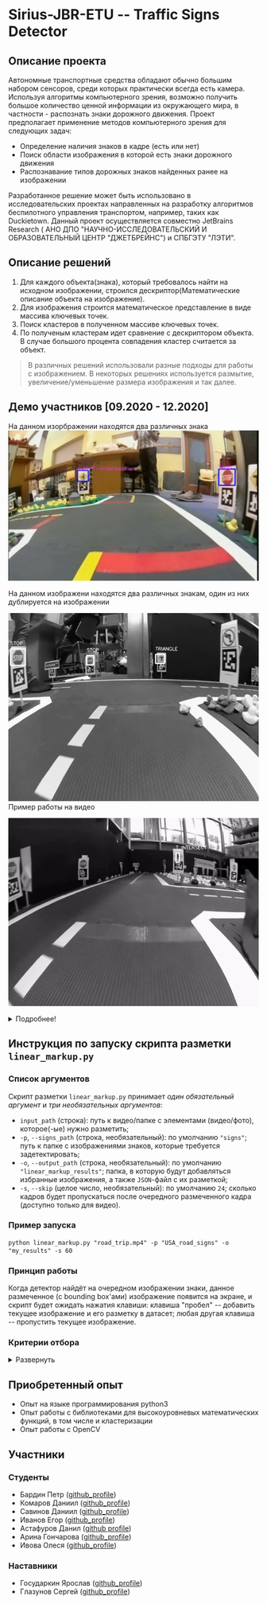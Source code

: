 # Sirius-JBR-ETU -- Traffic Signs Detector

## Описание проекта
Автономные транспортные средства обладают обычно большим набором сенсоров, среди которых практически всегда есть камера. Используя алгоритмы компьютерного зрения, возможно получить большое количество ценной информации из окружающего мира, в частности - распознать знаки дорожного движения. Проект предполагает применение методов компьютерного зрения для следующих задач:
* Определение наличия знаков в кадре (есть или нет) 
* Поиск области изображения в которой есть знаки дорожного движения 
* Распознавание типов дорожных знаков найденных ранее на изображении 
  
Разработанное решение может быть использовано в исследовательских проектах направленных на разработку алгоритмов беспилотного управления транспортом, например, таких как Duckietown. Данный проект осуществляется совместно JetBrains Research ( АНО ДПО "НАУЧНО-ИССЛЕДОВАТЕЛЬСКИЙ И ОБРАЗОВАТЕЛЬНЫЙ ЦЕНТР "ДЖЕТБРЕЙНС") и СПБГЭТУ "ЛЭТИ".

## Описание решений 

1. Для каждого объекта(знака), который требовалось найти на исходном изображении, строился дескриптор(Математические описание объекта на изображение).
2. Для изображения строится математическое представление в виде массива ключевых точек.
3. Поиск кластеров в полученном массиве ключевых точек.
4. По полученым кластерам идет сравнение с дескриптором объекта. В случае большого процента совпадения кластер считается за объект.

> В различных решений использовали разные подходы для работы с изображением. В некоторых решениях используется размытие, увеличение/уменьшение размера изображения и так далее.

## Демо участников [09.2020 - 12.2020]

На данном изорбражении находятся два различных знака
![](https://github.com/OSLL/sirius-cv/blob/master/docs/demo1.jpg?raw=true)

На данном изображени находятся два различных знакам, один из них дублируется на изображении

![](https://github.com/OSLL/sirius-cv/blob/25e83bb99a665aa4c1ce18e29047862eb230b0cf/Daniil_Komarov/demo.png?raw=true)
<br>
Пример работы на видео
<br>

![](./docs/demo_gif2.gif)

<details>
  <summary>Подробнее!</summary>
<br>

![](./docs/demo_gif1.gif)
<br>
![](./docs/demo_gif3.gif)
</details>

## Инструкция по запуску скрипта разметки `linear_markup.py`
### Список аргументов
Скрипт разметки `linear_markup.py` принимает *один обязательный аргумент* и *три необязательных аргументов*:
* `input_path` (строка): путь к видео/папке с элементами (видео/фото), которое(-ые) нужно разметить;
* `-p`, `--signs_path` (строка, необязательный): по умолчанию `"signs"`; путь к папке с изображениями знаков, которые требуется задетектировать;
* `-o`, `--output_path` (строка, необязательный): по умолчанию `"linear_markup_results"`; папка, в которую будут добавляться избранные изображения, а также `JSON`-файл с их разметкой;
* `-s`, `--skip` (целое число, необязательный): по умолчанию `24`; сколько кадров будет пропускаться после очередного размеченного кадра (доступно только для видео).

### Пример запуска
```Shell
python linear_markup.py "road_trip.mp4" -p "USA_road_signs" -o "my_results" -s 60
```

### Принцип работы
Когда детектор найдёт на очередном изображении знаки, данное размеченное (с bounding box'ами) изображение появится на экране, и скрипт будет ожидать нажатия клавиши: клавиша "пробел" -- добавить текущее изображение и его разметку в датасет; любая другая клавиша -- пропустить текущее изображение.

### Критерии отбора
<details>
<summary>Развернуть</summary>

#### ***Плохие изображения***:

##### Знак размечен не полностью (*светофор*), вокруг знака размечено слишком много свободного пространства (*развилка*), тип знак размечен неверно (*развилка*):

![](./docs/bad_markup_results/1.png)

##### Знак размечен не полностью (*светофор*):

![](./docs/bad_markup_results/2.png)

##### Вокруг знака размечено слишком много свободного пространства (*светофор*):

![](./docs/bad_markup_results/3.png)

##### Разметка знака залезла на другой знак (*развилка* на *стоп*):

![](./docs/bad_markup_results/4.png)

<br>

#### ***Хорошие изображения***:

<br>

![](./docs/good_markup_results/1.png)

![](./docs/good_markup_results/2.png)

![](./docs/good_markup_results/3.png)

![](./docs/good_markup_results/4.png)

![](./docs/good_markup_results/5.png)

</details>


## Приобретенный опыт

* Опыт на языке программирования python3
* Опыт работы c библиотеками для высокоуровневых математических функций, в том числе и кластеризации
* Опыт работы с OpenCV

## Участники
### Студенты
* Бардин Петр ([github_profile](https://github.com/BardinPetr))
* Комаров Даниил ([github_profile](https://github.com/qmaster0803))
* Савинов Даниил ([github_profile](https://github.com/SaviDan245))
* Иванов Егор ([github_profile](https://github.com/sibenshtern))
* Астафуров Данил ([github profile](https://github.com/danil31219as))
* Арина Гончарова ([github_profile](https://github.com/arinagoncharova2005))
* Ивова Олеся ([github_profile](https://github.com/lvovaa))

### Наставники
* Государкин Ярослав ([github_profile](https://github.com/DarkFlink))
* Глазунов Сергей ([github_profile](https://github.com/light5551))
